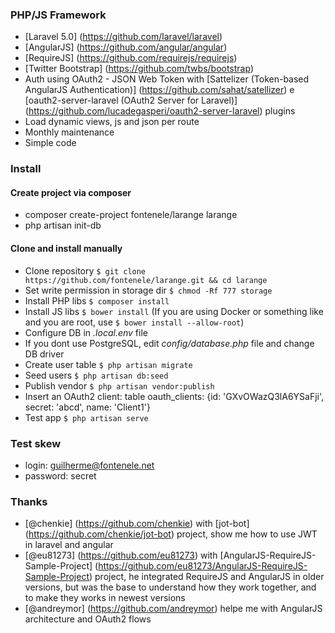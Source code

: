 ### PHP/JS Framework

- [Laravel 5.0] (https://github.com/laravel/laravel)
- [AngularJS] (https://github.com/angular/angular)
- [RequireJS] (https://github.com/requirejs/requirejs)
- [Twitter Bootstrap] (https://github.com/twbs/bootstrap)
- Auth using OAuth2 - JSON Web Token with [Sattelizer (Token-based AngularJS Authentication)] (https://github.com/sahat/satellizer) e [oauth2-server-laravel (OAuth2 Server for Laravel)] (https://github.com/lucadegasperi/oauth2-server-laravel) plugins
- Load dynamic views, js and json per route
- Monthly maintenance
- Simple code

### Install

#### Create project via composer
* composer create-project fontenele/larange larange
* php artisan init-db

#### Clone and install manually
* Clone repository `$ git clone https://github.com/fontenele/larange.git && cd larange`
* Set write permission in storage dir `$ chmod -Rf 777 storage`
* Install PHP libs `$ composer install`
* Install JS libs `$ bower install` (If you are using Docker or something like and you are root, use `$ bower install --allow-root`)
* Configure DB in *.local.env* file
* If you dont use PostgreSQL, edit *config/database.php* file and change DB driver 
* Create user table `$ php artisan migrate`
* Seed users `$ php artisan db:seed`
* Publish vendor `$ php artisan vendor:publish`
* Insert an OAuth2 client: table oauth_clients: {id: 'GXvOWazQ3lA6YSaFji', secret: 'abcd', name: 'Client1'}
* Test app `$ php artisan serve`

### Test skew
* login: guilherme@fontenele.net
* password: secret

### Thanks
- [@chenkie] (https://github.com/chenkie) with [jot-bot] (https://github.com/chenkie/jot-bot) project, show me how to use JWT in laravel and angular
- [@eu81273] (https://github.com/eu81273) with [AngularJS-RequireJS-Sample-Project] (https://github.com/eu81273/AngularJS-RequireJS-Sample-Project) project, he integrated RequireJS and AngularJS in older versions, but was the base to understand how they work together, and to make they works in newest versions
- [@andreymor] (https://github.com/andreymor) helpe me with AngularJS architecture and OAuth2 flows
